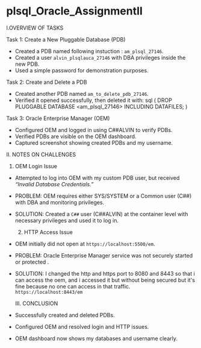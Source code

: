 # plsql_Oracle_AssignmentII

I.OVERVIEW OF TASKS

Task 1: Create a New Pluggable Database (PDB)
   - Created a PDB named following instuction : `am_plsql_27146`.
   - Created a user `alvin_plsqlauca_27146` with DBA privileges inside the new PDB.
   - Used a simple password for demonstration purposes.
     
Task 2: Create and Delete a PDB
   - Created another PDB named `am_to_delete_pdb_27146`.
   - Verified it opened successfully, then deleted it with:
     sql
     ( DROP PLUGGABLE DATABASE <am_plsql_27146> INCLUDING DATAFILES; )

Task 3: Oracle Enterprise Manager (OEM)
   - Configured OEM and logged in using C##ALVIN to verify PDBs.
   - Verified PDBs are visible on the OEM dashboard.
   - Captured screenshot showing created PDBs and my username.

II. NOTES ON CHALLENGES

   1. OEM Login Issue
- Attempted to log into OEM with my custom PDB user, but received *“Invalid Database Credentials.”*
- PROBLEM:  OEM requires either SYS/SYSTEM or a Common user (C##) with DBA and monitoring privileges.
- SOLUTION:  Created a `C##` user (C##ALVIN) at the container level with necessary privileges and used it to log in.

  2. HTTP Access Issue
- OEM initially did not open at `https://localhost:5500/em`.
- PROBLEM:  Oracle Enterprise Manager service was not securely started or protected .
- SOLUTION: I changed the http and https port to 8080 and 8443 so that i can access the oem, and i accessed it but without being secured but it's fine because no one can access in that traffic. `https://localhost:8443/em`

  III. CONCLUSION
 
- Successfully created and deleted PDBs.
- Configured OEM and resolved login and HTTP issues.
- OEM dashboard now shows my databases and username clearly.



     
